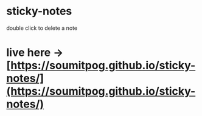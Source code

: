 # sticky-notes
double click to delete a note
# live here -> [https://soumitpog.github.io/sticky-notes/](https://soumitpog.github.io/sticky-notes/)
